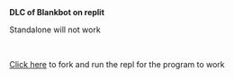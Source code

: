 <html><body>
<b>DLC of Blankbot on replit</b>
<p>Standalone will not work</p>
<br>
<p><a href="https://replit.com/@BlankMCPE/Blank-Bot">Click here</a> to fork and run the repl for the program to work</p>
